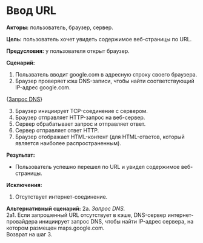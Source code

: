 # Ввод URL
**Акторы:** пользователь, браузер, сервер.

**Цель:** пользователь хочет увидеть содержимое веб-страницы по URL.

**Предусловия:** у пользователя открыт браузер.

**Сценарий:**
1. Пользватель вводит google.com в адресную строку своего браузера.
2. Браузер проверяет кэш DNS-записи, чтобы найти соответствующий IP-адрес google.com.  

{[Запрос DNS](#Запрос_DNS)}  

3. Браузер инициирует TCP-соединение с сервером.
4. Браузер отправляет HTTP-запрос на веб-сервер.
5. Сервер обрабатывает запрос и отправляет ответ.
6. Сервер отправляет ответ HTTP.
7. Браузер отображает HTML-контент (для HTML-ответов, который является наиболее распространенным).  

**Результат:**
* Пользователь успешно перешел по URL и увидел содержимое веб-страницы.

**Исключения:**
1. Отсутствует интернет-соединение.

**Альтернативный сценарий:**
2а. <a name="Запрос_DNS"></a> *Запрос DNS.*  
2а1. Если запрошенный URL отсутствует в кэше, DNS-сервер интернет-провайдера инициирует запрос DNS, чтобы найти IP-адрес сервера, на котором размещен maps.google.com.  
Возврат на шаг 3.
